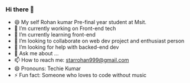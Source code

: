 ### Hi there 👋

<!--
**starrohan999/starrohan999** is a ✨ _special_ ✨ repository because its `README.md` (this file) appears on your GitHub profile.

Here are some ideas to get you started:

- 🔭 I’m currently working on ...
- 🌱 I’m currently learning ...
- 👯 I’m looking to collaborate on ...
- 🤔 I’m looking for help with ...
- 💬 Ask me about ...
- 📫 How to reach me: ...
- 😄 Pronouns: ...
- ⚡ Fun fact: ...
-->
- 😄 My self Rohan kumar Pre-final year student at Msit.
- 🔭 I’m currently working on Front-end tech
- 🌱 I’m currently learning front-end
- 👯 I’m looking to collaborate on web dev project and enthusiast person
- 🤔 I’m looking for help with backed-end dev
- 💬 Ask me about ...
- 📫 How to reach me: [starrohan999@gmail.com](starrohan999@gmail.com)
- 😄 Pronouns: Techie Kumar
- ⚡ Fun fact: Someone who loves to code without music

